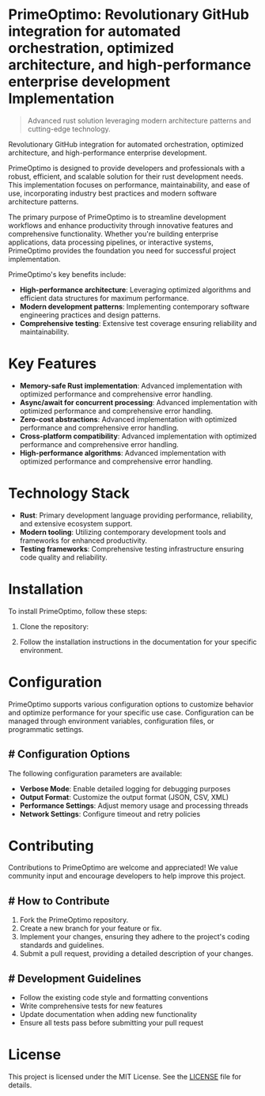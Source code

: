 <!-- fallback_PrimeOptimo_20250727054330_20470 -->

# PrimeOptimo: Revolutionary GitHub integration for automated orchestration, optimized architecture, and high-performance enterprise development Implementation
> Advanced rust solution leveraging modern architecture patterns and cutting-edge technology.

Revolutionary GitHub integration for automated orchestration, optimized architecture, and high-performance enterprise development.

PrimeOptimo is designed to provide developers and professionals with a robust, efficient, and scalable solution for their rust development needs. This implementation focuses on performance, maintainability, and ease of use, incorporating industry best practices and modern software architecture patterns.

The primary purpose of PrimeOptimo is to streamline development workflows and enhance productivity through innovative features and comprehensive functionality. Whether you're building enterprise applications, data processing pipelines, or interactive systems, PrimeOptimo provides the foundation you need for successful project implementation.

PrimeOptimo's key benefits include:

* **High-performance architecture**: Leveraging optimized algorithms and efficient data structures for maximum performance.
* **Modern development patterns**: Implementing contemporary software engineering practices and design patterns.
* **Comprehensive testing**: Extensive test coverage ensuring reliability and maintainability.

# Key Features

* **Memory-safe Rust implementation**: Advanced implementation with optimized performance and comprehensive error handling.
* **Async/await for concurrent processing**: Advanced implementation with optimized performance and comprehensive error handling.
* **Zero-cost abstractions**: Advanced implementation with optimized performance and comprehensive error handling.
* **Cross-platform compatibility**: Advanced implementation with optimized performance and comprehensive error handling.
* **High-performance algorithms**: Advanced implementation with optimized performance and comprehensive error handling.

# Technology Stack

* **Rust**: Primary development language providing performance, reliability, and extensive ecosystem support.
* **Modern tooling**: Utilizing contemporary development tools and frameworks for enhanced productivity.
* **Testing frameworks**: Comprehensive testing infrastructure ensuring code quality and reliability.

# Installation

To install PrimeOptimo, follow these steps:

1. Clone the repository:


2. Follow the installation instructions in the documentation for your specific environment.

# Configuration

PrimeOptimo supports various configuration options to customize behavior and optimize performance for your specific use case. Configuration can be managed through environment variables, configuration files, or programmatic settings.

## # Configuration Options

The following configuration parameters are available:

* **Verbose Mode**: Enable detailed logging for debugging purposes
* **Output Format**: Customize the output format (JSON, CSV, XML)
* **Performance Settings**: Adjust memory usage and processing threads
* **Network Settings**: Configure timeout and retry policies

# Contributing

Contributions to PrimeOptimo are welcome and appreciated! We value community input and encourage developers to help improve this project.

## # How to Contribute

1. Fork the PrimeOptimo repository.
2. Create a new branch for your feature or fix.
3. Implement your changes, ensuring they adhere to the project's coding standards and guidelines.
4. Submit a pull request, providing a detailed description of your changes.

## # Development Guidelines

* Follow the existing code style and formatting conventions
* Write comprehensive tests for new features
* Update documentation when adding new functionality
* Ensure all tests pass before submitting your pull request

# License

This project is licensed under the MIT License. See the [LICENSE](https://github.com/marcmotta/PrimeOptimo/blob/main/LICENSE) file for details.
